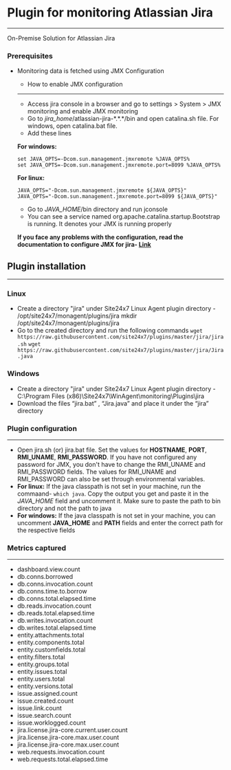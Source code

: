 # Plugin for monitoring Atlassian Jira
---

On-Premise Solution for Atlassian Jira

### Prerequisites

* Monitoring data is fetched using JMX Configuration

    * How to enable JMX configuration
    ---
    * Access jira console in a browser and go to settings > System > JMX monitoring and enable JMX monitoring
    * Go to *jira_home*/atlassian-jira-\*.\*.*/bin and open catalina.sh file. For windows, open catalina.bat file.
    * Add these lines

    **For windows:**
    ```
    set JAVA_OPTS=-Dcom.sun.management.jmxremote %JAVA_OPTS%
    set JAVA_OPTS=-Dcom.sun.management.jmxremote.port=8099 %JAVA_OPTS%
    ```
    **For linux:**
    ```
    JAVA_OPTS="-Dcom.sun.management.jmxremote ${JAVA_OPTS}"
    JAVA_OPTS="-Dcom.sun.management.jmxremote.port=8099 ${JAVA_OPTS}"
    ```
    * Go to *JAVA_HOME*/bin directory and run jconsole
    * You can see a service named org.apache.catalina.startup.Bootstrap is running. It denotes your JMX is running properly

    **If you face any problems with the configuration, read the documentation to configure JMX for jira- [Link](https://confluence.atlassian.com/adminjiraserver/live-monitoring-using-the-jmx-interface-939707304.html)**


## Plugin installation
___

### Linux
* Create a directory "jira" under Site24x7 Linux Agent plugin directory - /opt/site24x7/monagent/plugins/jira
        mkdir /opt/site24x7/monagent/plugins/jira
* Go to the created directory and run the following commands
        `wget https://raw.githubusercontent.com/site24x7/plugins/master/jira/jira.sh`
        `wget https://raw.githubusercontent.com/site24x7/plugins/master/jira/Jira.java`

### Windows
* Create a directory "jira" under Site24x7 Linux Agent plugin directory - C:\Program Files (x86)\Site24x7\WinAgent\monitoring\Plugins\jira
* Download the files “jira.bat” , “Jira.java” and place it under the “jira” directory

### Plugin configuration
---
* Open jira.sh (or) jira.bat file. Set the values for **HOSTNAME**, **PORT**, **RMI_UNAME**, **RMI_PASSWORD**. If you have not configured any password for JMX, you don't have to change the RMI_UNAME and RMI_PASSWORD fields. The values for RMI_UNAME and RMI_PASSWORD can also be set through environmental variables.
* **For linux:**  If the java classpath is not set in your machine, run the commaand- `which java`. Copy the output you get and paste it in the *JAVA_HOME* field and uncomment it. Make sure to paste the path to bin directory and not the path to java
* **For windows:** If the java classpath is not set in your machine, you can uncomment **JAVA_HOME** and **PATH** fields and enter the correct path for the respective fields

### Metrics captured
---
* dashboard.view.count
* db.conns.borrowed
* db.conns.invocation.count
* db.conns.time.to.borrow
* db.conns.total.elapsed.time
* db.reads.invocation.count
* db.reads.total.elapsed.time
* db.writes.invocation.count
* db.writes.total.elapsed.time
* entity.attachments.total
* entity.components.total
* entity.customfields.total
* entity.filters.total
* entity.groups.total
* entity.issues.total
* entity.users.total
* entity.versions.total
* issue.assigned.count
* issue.created.count
* issue.link.count
* issue.search.count
* issue.worklogged.count
* jira.license.jira-core.current.user.count
* jira.license.jira-core.max.user.count
* jira.license.jira-core.max.user.count
* web.requests.invocation.count
* web.requests.total.elapsed.time
